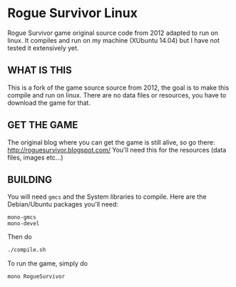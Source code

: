 Rogue Survivor Linux
====================
Rogue Survivor game original source code from 2012 adapted to run on linux.
It compiles and run on my machine (XUbuntu 14.04) but I have not tested it
extensively yet.


WHAT IS THIS
------------

This is a fork of the game source source from 2012, the goal is to make this
compile and run on linux. There are no data files or resources, you have to
download the game for that.


GET THE GAME
------------

The original blog where you can get the game is still alive, so go there:
http://roguesurvivor.blogspot.com/
You'll need this for the resources (data files, images etc...)

BUILDING
--------

You will need ```gmcs``` and the System libraries to compile. Here are the
Debian/Ubuntu packages you'll need:
```
mono-gmcs
mono-devel
```

Then do
```bash
./compile.sh
```

To run the game, simply do
```
mono RogueSurvivor
```
